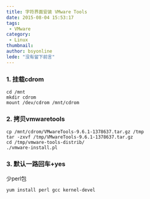 ```yaml
---
title: 字符界面安装 VMware Tools
date: 2015-08-04 15:53:17
tags:
 - VMware
category: 
 - Linux
thumbnail: 
author: bsyonline
lede: "没有留下前言"
---
```


### 1. 挂载cdrom
```
cd /mnt
mkdir cdrom
mount /dev/cdrom /mnt/cdrom
```
### 2. 拷贝vmwaretools
```
cp /mnt/cdrom/VMwareTools-9.6.1-1378637.tar.gz /tmp
tar -zxvf /tmp/VMwareTools-9.6.1-1378637.tar.gz
cd /tmp/vmware-tools-distrib/
./vmware-install.pl
```
### 3. 默认一路回车+yes


少perl包
```
yum install perl gcc kernel-devel
```
